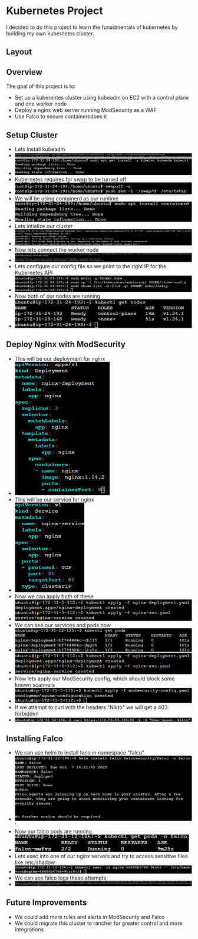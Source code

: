 # Kubernetes Project 

I decided to do this project to learn the funadmentals of kubernetes by building  my own kubernetes cluster. 

## Layout 


## Overview 

The goal of this project is to: 
- Set up a kuberentes cluster using kubeadm on EC2 with a control plane and one worker node
- Deploy a nginx web server running ModSecurity as a WAF
- Use Falco to secure containersdoes it

## Setup Cluster
- Lets install kubeadm
- ![install masternode](https://github.com/AlexMc889/Portfolio/blob/main/Kubernetes%20Project/Images/install%20kubeadm%201%20.png)
- ![install kubeadm](https://github.com/AlexMc889/Portfolio/blob/main/Kubernetes%20Project/Images/install%20kubeadm%202%20.png)
- Kubernetes requires for swap to be turned off 
- ![turnoffswap](https://github.com/AlexMc889/Portfolio/blob/main/Kubernetes%20Project/Images/turnoffswap.png)
- We will be using containerd as our runtime
- ![containderd install](https://github.com/AlexMc889/Portfolio/blob/main/Kubernetes%20Project/Images/install%20containerd.png)
- Lets intialize our cluster
- ![start cluster](https://github.com/AlexMc889/Portfolio/blob/main/Kubernetes%20Project/Images/inialize%20master%20node.png)
- Now lets connect the worker node
- ![connect worker](https://github.com/AlexMc889/Portfolio/blob/main/Kubernetes%20Project/Images/join%20the%20worker%20node.png)
- Lets configure our config file so we point to the right IP for the Kubernetes API
- ![config file](https://github.com/AlexMc889/Portfolio/blob/main/Kubernetes%20Project/Images/setup%20config%20file.png)
- Now both of our nodes are running
- ![nodes running](https://github.com/AlexMc889/Portfolio/blob/main/Kubernetes%20Project/Images/kubectl%20get%20nodes%20.png)

## Deploy Nginx with ModSecurity 
- This will be our deployment for nginx
- ![nginx](https://github.com/AlexMc889/Portfolio/blob/main/Kubernetes%20Project/Images/nginx%20deployment.png)
- This will be our service for nginx
- ![service](https://github.com/AlexMc889/Portfolio/blob/main/Kubernetes%20Project/Images/service%20nginx.png)
- Now we can apply both of these
- ![applying](https://github.com/AlexMc889/Portfolio/blob/main/Kubernetes%20Project/Images/apply%20nginx%20deployment.png)
- We can see our services and pods now
- ![pods](https://github.com/AlexMc889/Portfolio/blob/main/Kubernetes%20Project/Images/get%20pods.png)
- ![svc](https://github.com/AlexMc889/Portfolio/blob/main/Kubernetes%20Project/Images/get%20svc.png)
- Now lets apply our ModSecurity config, which should block some known scanners
- ![modsecurity](https://github.com/AlexMc889/Portfolio/blob/main/Kubernetes%20Project/Images/Apply%20mod%20security%20config.png)
- If we attempt to curl with the headers "Nikto" we will get a 403 forbidden
- ![curl](https://github.com/AlexMc889/Portfolio/blob/main/Kubernetes%20Project/Images/curl%20test.png)

## Installing Falco 
- We can use helm to install faco in namespace "falco"
- ![falco](https://github.com/AlexMc889/Portfolio/blob/main/Kubernetes%20Project/Images/falco%20installing.png) '
- Now our falco pods are running
- ![falco running](https://github.com/AlexMc889/Portfolio/blob/main/Kubernetes%20Project/Images/falco%20started.png)
- Lets exec into one of our nginx servers and try to access sensitive files like /etc/shadow
- ![exec](https://github.com/AlexMc889/Portfolio/blob/main/Kubernetes%20Project/Images/kubectl%20exec.png)
- We can see falco logs these attempts
- ![falco logs](https://github.com/AlexMc889/Portfolio/blob/main/Kubernetes%20Project/Images/falcoalert.png)

## Future Improvements 
- We could add more rules and alerts in ModSecurity and Falco
- We could migrate this cluster to rancher for greater control and more integrations
